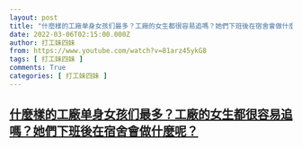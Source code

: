 ```yaml
---
layout: post
title: "什麼樣的工廠单身女孩们最多？工廠的女生都很容易追嗎？她們下班後在宿舍會做什麼呢？"
date: 2022-03-06T02:15:00.000Z
author: 打工妹四妹
from: https://www.youtube.com/watch?v=81arz45ykG8
tags: [ 打工妹四妹 ]
comments: True
categories: [ 打工妹四妹 ]
---
```

<!--1646532900000-->
[什麼樣的工廠单身女孩们最多？工廠的女生都很容易追嗎？她們下班後在宿舍會做什麼呢？](https://www.youtube.com/watch?v=81arz45ykG8)
------

<div>

</div>
